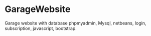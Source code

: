 # GarageWebsite
 Garage website with database phpmyadmin, Mysql, netbeans, login, subscription, javascript, bootstrap.
